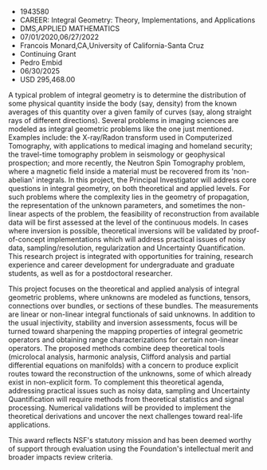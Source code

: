 
* 1943580
* CAREER: Integral Geometry: Theory, Implementations, and Applications
* DMS,APPLIED MATHEMATICS
* 07/01/2020,06/27/2022
* Francois Monard,CA,University of California-Santa Cruz
* Continuing Grant
* Pedro Embid
* 06/30/2025
* USD 295,468.00

A typical problem of integral geometry is to determine the distribution of some
physical quantity inside the body (say, density) from the known averages of this
quantity over a given family of curves (say, along straight rays of different
directions). Several problems in imaging sciences are modeled as integral
geometric problems like the one just mentioned. Examples include: the
X-ray/Radon transform used in Computerized Tomography, with applications to
medical imaging and homeland security; the travel-time tomography problem in
seismology or geophysical prospection; and more recently, the Neutron Spin
Tomography problem, where a magnetic field inside a material must be recovered
from its 'non-abelian' integrals. In this project, the Principal Investigator
will address core questions in integral geometry, on both theoretical and
applied levels. For such problems where the complexity lies in the geometry of
propagation, the representation of the unknown parameters, and sometimes the
non-linear aspects of the problem, the feasibility of reconstruction from
available data will be first assessed at the level of the continuous models. In
cases where inversion is possible, theoretical inversions will be validated by
proof-of-concept implementations which will address practical issues of noisy
data, sampling/resolution, regularization and Uncertainty Quantification. This
research project is integrated with opportunities for training, research
experience and career development for undergraduate and graduate students, as
well as for a postdoctoral researcher.

This project focuses on the theoretical and applied analysis of integral
geometric problems, where unknowns are modeled as functions, tensors,
connections over bundles, or sections of these bundles. The measurements are
linear or non-linear integral functionals of said unknowns. In addition to the
usual injectivity, stability and inversion assessments, focus will be turned
toward sharpening the mapping properties of integral geometric operators and
obtaining range characterizations for certain non-linear operators. The proposed
methods combine deep theoretical tools (microlocal analysis, harmonic analysis,
Clifford analysis and partial differential equations on manifolds) with a
concern to produce explicit routes toward the reconstruction of the unknowns,
some of which already exist in non-explicit form. To complement this theoretical
agenda, addressing practical issues such as noisy data, sampling and Uncertainty
Quantification will require methods from theoretical statistics and signal
processing. Numerical validations will be provided to implement the theoretical
derivations and uncover the next challenges toward real-life applications.

This award reflects NSF's statutory mission and has been deemed worthy of
support through evaluation using the Foundation's intellectual merit and broader
impacts review criteria.
